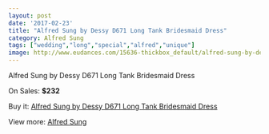```yaml
---
layout: post
date: '2017-02-23'
title: "Alfred Sung by Dessy D671 Long Tank Bridesmaid Dress"
category: Alfred Sung
tags: ["wedding","long","special","alfred","unique"]
image: http://www.eudances.com/15636-thickbox_default/alfred-sung-by-dessy-d671-long-tank-bridesmaid-dress.jpg
---
```

Alfred Sung by Dessy D671 Long Tank Bridesmaid Dress

On Sales: **$232**
<a href="https://www.eudances.com/en/alfred-sung/4619-alfred-sung-by-dessy-d671-long-tank-bridesmaid-dress.html"><amp-img layout="responsive" width="600" height="600" src="//www.eudances.com/15636-thickbox_default/alfred-sung-by-dessy-d671-long-tank-bridesmaid-dress.jpg" alt="Alfred Sung by Dessy D671 Long Tank Bridesmaid Dress 0" /></a>
<a href="https://www.eudances.com/en/alfred-sung/4619-alfred-sung-by-dessy-d671-long-tank-bridesmaid-dress.html"><amp-img layout="responsive" width="600" height="600" src="//www.eudances.com/15639-thickbox_default/alfred-sung-by-dessy-d671-long-tank-bridesmaid-dress.jpg" alt="Alfred Sung by Dessy D671 Long Tank Bridesmaid Dress 1" /></a>
<a href="https://www.eudances.com/en/alfred-sung/4619-alfred-sung-by-dessy-d671-long-tank-bridesmaid-dress.html"><amp-img layout="responsive" width="600" height="600" src="//www.eudances.com/15638-thickbox_default/alfred-sung-by-dessy-d671-long-tank-bridesmaid-dress.jpg" alt="Alfred Sung by Dessy D671 Long Tank Bridesmaid Dress 2" /></a>
<a href="https://www.eudances.com/en/alfred-sung/4619-alfred-sung-by-dessy-d671-long-tank-bridesmaid-dress.html"><amp-img layout="responsive" width="600" height="600" src="//www.eudances.com/15637-thickbox_default/alfred-sung-by-dessy-d671-long-tank-bridesmaid-dress.jpg" alt="Alfred Sung by Dessy D671 Long Tank Bridesmaid Dress 3" /></a>

Buy it: [Alfred Sung by Dessy D671 Long Tank Bridesmaid Dress](https://www.eudances.com/en/alfred-sung/4619-alfred-sung-by-dessy-d671-long-tank-bridesmaid-dress.html "Alfred Sung by Dessy D671 Long Tank Bridesmaid Dress")

View more: [Alfred Sung](https://www.eudances.com/en/52-alfred-sung "Alfred Sung")